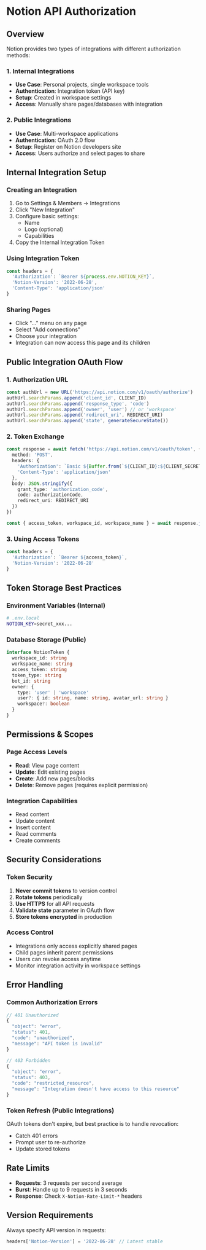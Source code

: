 # Notion API Authorization

## Overview
Notion provides two types of integrations with different authorization methods:

### 1. Internal Integrations
- **Use Case**: Personal projects, single workspace tools
- **Authentication**: Integration token (API key)
- **Setup**: Created in workspace settings
- **Access**: Manually share pages/databases with integration

### 2. Public Integrations  
- **Use Case**: Multi-workspace applications
- **Authentication**: OAuth 2.0 flow
- **Setup**: Register on Notion developers site
- **Access**: Users authorize and select pages to share

## Internal Integration Setup

### Creating an Integration
1. Go to Settings & Members → Integrations
2. Click "New Integration"
3. Configure basic settings:
   - Name
   - Logo (optional)
   - Capabilities
4. Copy the Internal Integration Token

### Using Integration Token
```typescript
const headers = {
  'Authorization': `Bearer ${process.env.NOTION_KEY}`,
  'Notion-Version': '2022-06-28',
  'Content-Type': 'application/json'
}
```

### Sharing Pages
- Click "..." menu on any page
- Select "Add connections"
- Choose your integration
- Integration can now access this page and its children

## Public Integration OAuth Flow

### 1. Authorization URL
```typescript
const authUrl = new URL('https://api.notion.com/v1/oauth/authorize')
authUrl.searchParams.append('client_id', CLIENT_ID)
authUrl.searchParams.append('response_type', 'code')
authUrl.searchParams.append('owner', 'user') // or 'workspace'
authUrl.searchParams.append('redirect_uri', REDIRECT_URI)
authUrl.searchParams.append('state', generateSecureState())
```

### 2. Token Exchange
```typescript
const response = await fetch('https://api.notion.com/v1/oauth/token', {
  method: 'POST',
  headers: {
    'Authorization': `Basic ${Buffer.from(`${CLIENT_ID}:${CLIENT_SECRET}`).toString('base64')}`,
    'Content-Type': 'application/json'
  },
  body: JSON.stringify({
    grant_type: 'authorization_code',
    code: authorizationCode,
    redirect_uri: REDIRECT_URI
  })
})

const { access_token, workspace_id, workspace_name } = await response.json()
```

### 3. Using Access Tokens
```typescript
const headers = {
  'Authorization': `Bearer ${access_token}`,
  'Notion-Version': '2022-06-28'
}
```

## Token Storage Best Practices

### Environment Variables (Internal)
```bash
# .env.local
NOTION_KEY=secret_xxx...
```

### Database Storage (Public)
```typescript
interface NotionToken {
  workspace_id: string
  workspace_name: string
  access_token: string
  token_type: string
  bot_id: string
  owner: {
    type: 'user' | 'workspace'
    user?: { id: string, name: string, avatar_url: string }
    workspace?: boolean
  }
}
```

## Permissions & Scopes

### Page Access Levels
- **Read**: View page content
- **Update**: Edit existing pages
- **Create**: Add new pages/blocks
- **Delete**: Remove pages (requires explicit permission)

### Integration Capabilities
- Read content
- Update content  
- Insert content
- Read comments
- Create comments

## Security Considerations

### Token Security
1. **Never commit tokens** to version control
2. **Rotate tokens** periodically
3. **Use HTTPS** for all API requests
4. **Validate state** parameter in OAuth flow
5. **Store tokens encrypted** in production

### Access Control
- Integrations only access explicitly shared pages
- Child pages inherit parent permissions
- Users can revoke access anytime
- Monitor integration activity in workspace settings

## Error Handling

### Common Authorization Errors
```typescript
// 401 Unauthorized
{
  "object": "error",
  "status": 401,
  "code": "unauthorized",
  "message": "API token is invalid"
}

// 403 Forbidden  
{
  "object": "error",
  "status": 403,
  "code": "restricted_resource",
  "message": "Integration doesn't have access to this resource"
}
```

### Token Refresh (Public Integrations)
OAuth tokens don't expire, but best practice is to handle revocation:
- Catch 401 errors
- Prompt user to re-authorize
- Update stored tokens

## Rate Limits
- **Requests**: 3 requests per second average
- **Burst**: Handle up to 9 requests in 3 seconds
- **Response**: Check `X-Notion-Rate-Limit-*` headers

## Version Requirements
Always specify API version in requests:
```typescript
headers['Notion-Version'] = '2022-06-28' // Latest stable
```